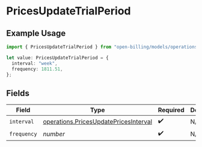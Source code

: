 # PricesUpdateTrialPeriod

## Example Usage

```typescript
import { PricesUpdateTrialPeriod } from "open-billing/models/operations";

let value: PricesUpdateTrialPeriod = {
  interval: "week",
  frequency: 1811.51,
};
```

## Fields

| Field                                                                                          | Type                                                                                           | Required                                                                                       | Description                                                                                    |
| ---------------------------------------------------------------------------------------------- | ---------------------------------------------------------------------------------------------- | ---------------------------------------------------------------------------------------------- | ---------------------------------------------------------------------------------------------- |
| `interval`                                                                                     | [operations.PricesUpdatePricesInterval](../../models/operations/pricesupdatepricesinterval.md) | :heavy_check_mark:                                                                             | N/A                                                                                            |
| `frequency`                                                                                    | *number*                                                                                       | :heavy_check_mark:                                                                             | N/A                                                                                            |